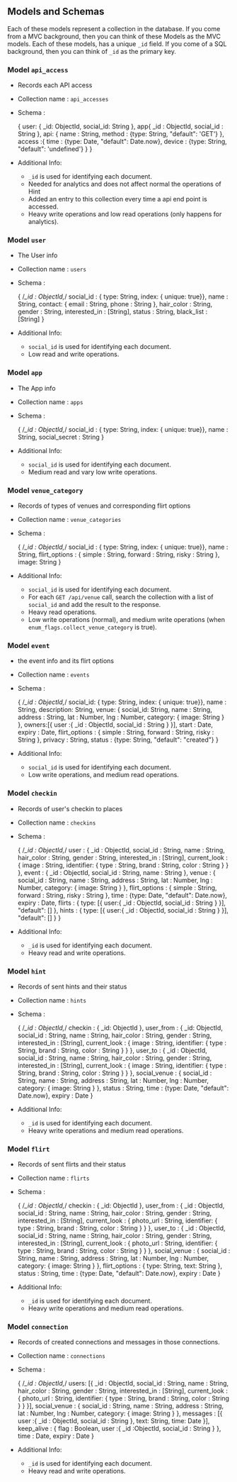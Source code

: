 ## Models and Schemas
Each of these models represent a collection in the database. If you come from a MVC background, then you can think of these Models as the MVC models. Each of these models, has a unique `_id` field. If you come of a SQL background, then you can think of `_id` as the primary key.

### Model `api_access`
- Records each API access
- Collection name : `api_accesses`
- Schema :

    {
      user: {
        _id: ObjectId,
        social_id: String
      },
      app{
          _id : ObjectId,
          social_id : String
      },
      api: {
          name : String,
          method : {type: String, "default": 'GET'}
      },
      access :{
          time : {type: Date, "default": Date.now},
          device : {type: String, "default": 'undefined'}
      }
    }

- Additional Info:
  - `_id` is used for identifying each document.
  - Needed for analytics and does not affect normal the operations of Hint
  - Added an entry to this collection every time a api end point is accessed.
  - Heavy write operations and low read operations (only happens for analytics).


### Model `user`
- The User info
- Collection name : `users`
- Schema :

    {
      /*_id : ObjectId,*/
      social_id : { type: String, index: { unique: true}},
      name : String,
      contact: {
        email : String,
        phone : String
      },
      hair_color : String,
      gender : String,
      interested_in : [String],
      status : String,
      black_list : [String]
    }

- Additional Info:
  - `social_id` is used for identifying each	document.
  -	Low read and write operations.

### Model `app`
- The App info
- Collection name : `apps`
- Schema :

    {
      /*_id : ObjectId,*/
      social_id : { type: String, index: { unique: true}},
      name : String,
      social_secret : String
    }

- Additional Info:
  - `social_id` is used for identifying each	document.
  -	Medium read and vary low write operations.


### Model `venue_category`
- Records of types of venues and corresponding flirt options
- Collection name : `venue_categories`
- Schema :

    {
      /*_id : ObjectId,*/
      social_id : { type: String, index: { unique: true}},
      name : String,
      flirt_options : {
        simple : String,
        forward : String,
        risky : String
      },
      image: String
    }

- Additional Info:
  - `social_id` is used for identifying each document.
  - For each `GET /api/venue` call,  search the collection with a list of `social_id` and add the result to the response.
  - Heavy read operations.
  - Low write operations (normal), and medium write operations (when `enum_flags.collect_venue_category` is true).

### Model `event`
- the event info and its flirt options
- Collection name : `events`
- Schema :

    {
      /*_id : ObjectId,*/
      social_id: { type: String, index: { unique: true}},
      name : String,
      description: String,
      venue: {
        social_id: String,
        name : String,
        address : String,
        lat : Number,
        lng : Number,
        category: {
          image: String
        }
      },
      owners:[{
        user :{
          _id : ObjectId,
          social_id : String
        }
      }],
      start : Date,
      expiry : Date,
      flirt_options : {
        simple : String,
        forward : String,
        risky : String
      },
      privacy : String,
      status : {type: String, "default": "created"}
    }

- Additional Info:
  -	`social_id` is used for identifying each document.
  -	Low write operations, and medium read operations.  



### Model `checkin`
- Records of user's checkin to places
- Collection name : `checkins`
- Schema :

    {
        /*_id : ObjectId,*/
        user : {
            _id : ObjectId,
            social_id : String,
            name : String,
            hair_color : String,
            gender : String,
            interested_in : [String],
            current_look : {
                image : String,
                identifier: {
                    type : String,
                    brand : String,
                    color : String
                }
            }
        },
        event : {
            _id : ObjectId,
            social_id : String,
            name : String
        },
        venue : {
            social_id : String,
            name : String,
            address : String,
            lat : Number,
            lng : Number,
            category: {
              image: String
            }
        },
        flirt_options : {
            simple : String,
            forward : String,
            risky : String
        },
        time : {type: Date, "default": Date.now},
        expiry : Date,
        flirts : {
          type: [{
              user:{
                  _id : ObjectId,
                  social_id : String
              }
          }],
          "default": []
      },
      hints : {
          type: [{
              user:{
                  _id : ObjectId,
                  social_id : String
              }
          }],
          "default": []
      }
    }

- Additional Info:
  -	`_id` is used for identifying each document.
  -	Heavy read and write operations.





### Model `hint`
- Records of sent hints and their status
- Collection name : `hints`
- Schema :

    {
      /*_id : ObjectId,*/
      checkin : {
        _id: ObjectId
      },
      user_from : {
        _id: ObjectId,
        social_id : String,
        name : String,
        hair_color : String,
        gender : String,
        interested_in : [String],
        current_look : {
          image : String,
          identifier: {
            type : String,
            brand : String,
            color : String
          }
        }
      },
      user_to : {
        _id : ObjectId,
        social_id : String,
        name : String,
        hair_color : String,
        gender : String,
        interested_in : [String],
        current_look : {
          image : String,
          identifier: {
            type : String,
            brand : String,
            color : String
          }
        }
      },
      social_venue : {
        social_id : String,
        name : String,
        address : String,
        lat : Number,
        lng : Number,
        category: {
          image: String
        }
      },
      status : String,
      time : {type: Date, "default": Date.now},
      expiry : Date
    }

- Additional Info:
  -	`_id` is used for identifying each document.
  - Heavy write operations and medium read operations.

### Model `flirt`
- Records of sent flirts and their status
- Collection name : `flirts`
- Schema :

    {
      /*_id : ObjectId,*/
      checkin : {
        _id: ObjectId
      },
      user_from : {
        _id : ObjectId,
        social_id : String,
        name : String,
        hair_color : String,
        gender : String,
        interested_in : [String],
        current_look : {
          photo_url : String,
          identifier: {
            type : String,
            brand : String,
            color : String
          }
        }
      },
      user_to : {
        _id : ObjectId,
        social_id : String,
        name : String,
        hair_color : String,
        gender : String,
        interested_in : [String],
        current_look : {
          photo_url : String,
          identifier: {
            type : String,
            brand : String,
            color : String
          }
        }
      },
      social_venue : {
        social_id : String,
        name : String,
        address : String,
        lat : Number,
        lng : Number,
        category: {
          image: String
        }
      },
      flirt_options : {
        type: String,
        text: String
      },
      status : String,
      time : {type: Date, "default": Date.now},
      expiry : Date
    }

- Additional Info:
  -	`_id` is used for identifying each document.
  - Heavy write operations and medium read operations.


### Model `connection`
- Records of created connections and messages in those connections.
- Collection name : `connections`
- Schema :

    {
      /*_id : ObjectId,*/
      users: [{
        _id : ObjectId,
        social_id : String,
        name : String,
        hair_color : String,
        gender : String,
        interested_in : [String],
        current_look : {
          photo_url : String,
          identifier: {
            type : String,
            brand : String,
            color : String
          }
        }
      }],
      social_venue : {
        social_id : String,
        name : String,
        address : String,
        lat : Number,
        lng : Number,
        category: {
          image: String
        }
      },
      messages : [{
        user :{
          _id : ObjectId,
          social_id : String
        },
        text: String,
        time: Date
      }],
      keep_alive : {
        flag : Boolean,
        user :{
          _id :ObjectId,
          social_id : String
        }
      },
      time : Date,
      expiry : Date
    }

- Additional Info:
  -	`_id` is used for identifying each document.
  - Heavy read and write operations.
